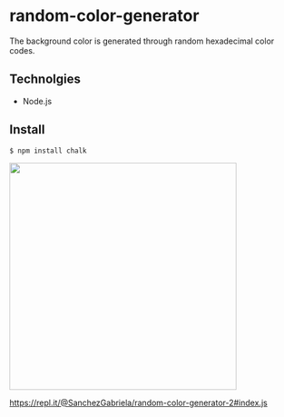 # random-color-generator

The background color is generated through random hexadecimal color codes.

## Technolgies

- Node.js

## Install

``` $ npm install chalk ```


<img src="/screenshots/Screenshot 2020-07-26 at 08.58.39.png" width="400" />



https://repl.it/@SanchezGabriela/random-color-generator-2#index.js
